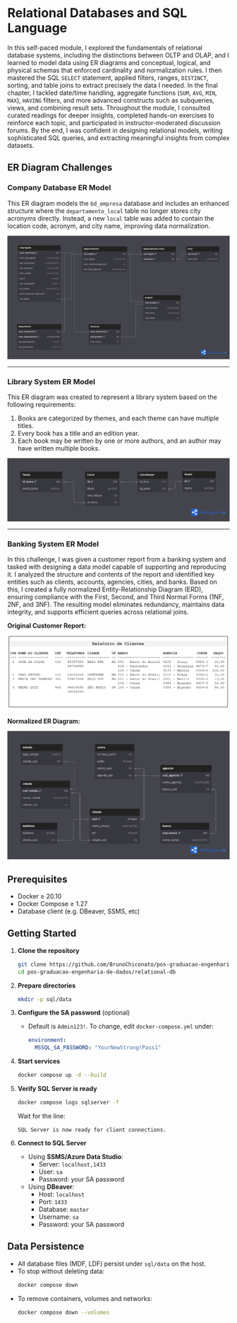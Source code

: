 # Relational Databases and SQL Language

In this self-paced module, I explored the fundamentals of relational database systems, including the distinctions between OLTP and OLAP, and I learned to model data using ER diagrams and conceptual, logical, and physical schemas that enforced cardinality and normalization rules. I then mastered the SQL `SELECT` statement, applied filters, ranges, `DISTINCT`, sorting, and table joins to extract precisely the data I needed. In the final chapter, I tackled date/time handling, aggregate functions (`SUM`, `AVG`, `MIN`, `MAX`), `HAVING` filters, and more advanced constructs such as subqueries, views, and combining result sets. Throughout the module, I consulted curated readings for deeper insights, completed hands-on exercises to reinforce each topic, and participated in instructor-moderated discussion forums. By the end, I was confident in designing relational models, writing sophisticated SQL queries, and extracting meaningful insights from complex datasets.


## ER Diagram Challenges

### Company Database ER Model

This ER diagram models the `bd_empresa` database and includes an enhanced structure where the `departamento_local` table no longer stores city acronyms directly. Instead, a new `local` table was added to contain the location code, acronym, and city name, improving data normalization.

![Company Database ER Diagram](./pics/challenge-3.png)

---

### Library System ER Model

This ER diagram was created to represent a library system based on the following requirements:

1. Books are categorized by themes, and each theme can have multiple titles.  
2. Every book has a title and an edition year.  
3. Each book may be written by one or more authors, and an author may have written multiple books.

![Library System ER Diagram](./pics/challenge-4.png)

---

### Banking System ER Model

In this challenge, I was given a customer report from a banking system and tasked with designing a data model capable of supporting and reproducing it. I analyzed the structure and contents of the report and identified key entities such as clients, accounts, agencies, cities, and banks. Based on this, I created a fully normalized Entity-Relationship Diagram (ERD), ensuring compliance with the First, Second, and Third Normal Forms (1NF, 2NF, and 3NF). The resulting model eliminates redundancy, maintains data integrity, and supports efficient queries across relational joins.

**Original Customer Report:**

![Original Customer Report](./pics/challenge-5-source.png)

**Normalized ER Diagram:**

![Banking System ER Diagram](./pics/challenge-5.png)


## Prerequisites

- Docker ≥ 20.10
- Docker Compose ≥ 1.27
- Database client (e.g. DBeaver, SSMS, etc)

## Getting Started

1. **Clone the repository**
   ```bash
   git clone https://github.com/BrunoChiconato/pos-graduacao-engenharia-de-dados.git
   cd pos-graduacao-engenharia-de-dados/relational-db
   ```

2. **Prepare directories**
   ```bash
   mkdir -p sql/data
   ```

3. **Configure the SA password** (optional)
   - Default is `Admin123!`. To change, edit `docker-compose.yml` under:
     ```yaml
     environment:
       MSSQL_SA_PASSWORD: "YourNewStrong!Pass1"
     ```

4. **Start services**
   ```bash
   docker compose up -d --build
   ```

5. **Verify SQL Server is ready**
   ```bash
   docker compose logs sqlserver -f
   ```
   Wait for the line:
   ```text
   SQL Server is now ready for client connections.
   ```

6. **Connect to SQL Server**
   - Using **SSMS/Azure Data Studio**:
     - Server: `localhost,1433`
     - User: `sa`
     - Password: your SA password
   - Using **DBeaver**:
     - Host: `localhost`
     - Port: `1433`
     - Database: `master`
     - Username: `sa`
     - Password: your SA password

## Data Persistence

- All database files (MDF, LDF) persist under `sql/data` on the host.
- To stop without deleting data:
  ```bash
  docker compose down
  ```
- To remove containers, volumes and networks:
  ```bash
  docker compose down --volumes
  ```
